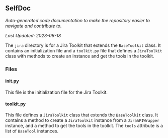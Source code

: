 <!--- START SELFDOC --->
## SelfDoc
_Auto-generated code documentation to make the repository easier to navigate and contribute to._

_Last Updated: 2023-06-18_

The `jira` directory is for a Jira Toolkit that extends the `BaseToolkit` class. It contains an initialization file and a `toolkit.py` file that defines a `JiraToolkit` class with methods to create an instance and get the tools in the toolkit.

### Files
#### __init__.py
This file is the initialization file for the Jira Toolkit.

#### toolkit.py
This file defines a `JiraToolkit` class that extends the `BaseToolkit` class. It contains a method to create a `JiraToolkit` instance from a `JiraAPIWrapper` instance, and a method to get the tools in the toolkit. The `tools` attribute is a list of `BaseTool` instances.

<!--- END SELFDOC --->